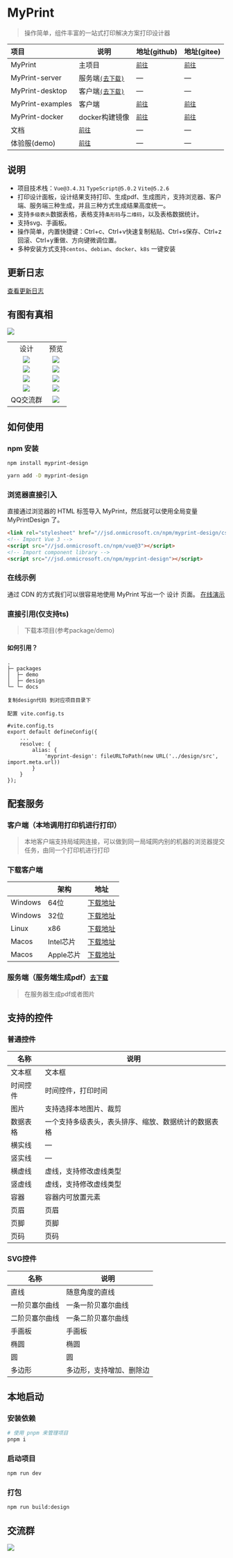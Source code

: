 # MyPrint

> 操作简单，组件丰富的一站式打印解决方案打印设计器

| 项目               | 说明                               | 地址(github)                                                | 地址(gitee)                                                |
|:-----------------|----------------------------------|-----------------------------------------------------------|----------------------------------------------------------|
| MyPrint          | 主项目                              | [`前往`](https://github.com/MyPrintDesign/myprint)          | [`前往`](https://gitee.com/MyPrintDesign/myprint)          |
| MyPrint-server   | 服务端[`(去下载)`](https://doc.myprint.top/guide/deploy/centos)                   | —                                                         | —                                                        |
| MyPrint-desktop  | 客户端[`(去下载)`](https://doc.myprint.top/guide/deploy/client)                   | —                                                         | —                                                        |
| MyPrint-examples | 客户端                              | [`前往`](https://github.com/MyPrintDesign/myprint-examples) | [`前往`](https://gitee.com/MyPrintDesign/myprint-examples) |
| MyPrint-docker   | docker构建镜像                       | [`前往`](https://github.com/MyPrintDesign/myprint-docker)   | [`前往`](https://gitee.com/MyPrintDesign/myprint-docker)   |
| 文档               | [`前往`](https://doc.myprint.top)  | —                                                         | —                                                        |
| 体验服(demo)        | [`前往`](https://demo.myprint.top) | —                                                         | —                                                        |

## 说明

* 项目技术栈：`Vue@3.4.31` `TypeScript@5.0.2` `Vite@5.2.6`
* 打印设计面板，设计结果支持打印、生成pdf、生成图片，支持浏览器、客户端、服务端三种生成，并且三种方式生成结果高度统一。
* 支持`多级表头`数据表格，表格支持`条形码`与`二维码`，以及表格数据统计。
* 支持svg、手画板。
* 操作简单，内置快捷键：Ctrl+c、Ctrl+v快速复制粘贴、Ctrl+s保存、Ctrl+z回滚、Ctrl+y重做、方向键微调位置。
* 多种安装方式支持`centos`、`debian`、`docker`、`k8s` 一键安装

## 更新日志
[查看更新日志](https://github.com/MyPrintDesign/myprint/blob/main/CHANGELOG.md)

## 有图有真相

<img src="readme/demo_main.png"/>
<table width="100%" align="center">

<tr>
<td align="center">设计</td>
<td align="center">预览</td>
</tr>

<tr>
<td align="center"><img src="https://raw.githubusercontent.com/MyPrintDesign/myprint/main/readme/order_design.png"/></td>
<td align="center"><img src="https://raw.githubusercontent.com/MyPrintDesign/myprint/main/readme/order_preview.png"/></td>
</tr>
<tr>
<td align="center"><img src="https://raw.githubusercontent.com/MyPrintDesign/myprint/main/readme/mail_design.png"/></td>
<td align="center"><img src="https://raw.githubusercontent.com/MyPrintDesign/myprint/main/readme/mail_preview.png"/></td>
</tr>
<tr>
<td align="center"><img src="https://raw.githubusercontent.com/MyPrintDesign/myprint/main/readme/client_design.png"/></td>
<td align="center"><img src="https://raw.githubusercontent.com/MyPrintDesign/myprint/main/readme/client_preview.png"/></td>
</tr>
<tr>
<td align="center"><img src="https://raw.githubusercontent.com/MyPrintDesign/myprint/main/readme/jj_design.png"/></td>
<td align="center"><img src="https://raw.githubusercontent.com/MyPrintDesign/myprint/main/readme/jj_preview.png"/></td>
</tr>
<tr>
<td align="center">QQ交流群</td>
<td align="center"><img src="https://raw.githubusercontent.com/MyPrintDesign/myprint/main/readme/qq.png"/></td>
</tr>
</table>

## 如何使用

### npm 安装

```sh [npm]
npm install myprint-design
```

```sh [yarn]
yarn add -D myprint-design
```

### 浏览器直接引入

直接通过浏览器的 HTML 标签导入 MyPrint，然后就可以使用全局变量 MyPrintDesign 了。

```html
<link rel="stylesheet" href="//jsd.onmicrosoft.cn/npm/myprint-design/css/styles/index.css" />
<!-- Import Vue 3 -->
<script src="//jsd.onmicrosoft.cn/npm/vue@3"></script>
<!-- Import component library -->
<script src="//jsd.onmicrosoft.cn/npm/myprint-design"></script>

```

### 在线示例

通过 CDN 的方式我们可以很容易地使用 MyPrint 写出一个 设计 页面。 [在线演示](https://codepen.io/chushenshen/pen/BagYjLo)

### 直接引用(仅支持ts)

> 下载本项目(参考package/demo)

#### 如何引用？

```
.
├─ packages
│  ├─ demo
│  ├─ design
└─ └─ docs

复制design代码 到对应项目目录下

配置 vite.config.ts

#vite.config.ts
export default defineConfig({
    ...
    resolve: {
        alias: {
            'myprint-design': fileURLToPath(new URL('../design/src', import.meta.url))
        }
    }
});
```

## 配套服务

### 客户端（本地调用打印机进行打印）

> 本地客户端支持局域网连接，可以做到同一局域网内别的机器的浏览器提交任务，由同一个打印机进行打印

### 下载客户端

|         | 架构      |                                 地址                                  |
|---------|---------|:-------------------------------------------------------------------:|
| Windows | 64位     |       [下载地址](https://file.cfcss.top/MyPrint-Windows-x64-latest.exe)       |
| Windows | 32位     |    [下载地址](https://file.cfcss.top/MyPrint-Windows-ia32-latest.exe)    |
| Linux   | x86     | [下载地址](https://file.cfcss.top/MyPrint-Linux-x86_64-latest.AppImage)  |
| Macos   | Intel芯片 |      [下载地址](https://file.cfcss.top/MyPrint-Mac-x64-latest.dmg)       |
| Macos   | Apple芯片 |     [下载地址](https://file.cfcss.top/MyPrint-Mac-arm64-latest.dmg)      |

### 服务端（服务端生成pdf）[`去下载`](https://file.cfcss.top/myprint-server.zip)

> 在服务器生成pdf或者图片

## 支持的控件

### 普通控件

| 名称   | 说明                         |
|------|----------------------------|
| 文本框  | 文本框                        |
| 时间控件 | 时间控件，打印时间                  |
| 图片   | 支持选择本地图片、裁剪                |
| 数据表格 | 一个支持多级表头，表头排序、缩放、数据统计的数据表格 |
| 横实线  | —                          |
| 竖实线  | —                          |
| 横虚线  | 虚线，支持修改虚线类型                |
| 竖虚线  | 虚线，支持修改虚线类型                |
| 容器   | 容器内可放置元素                   |
| 页眉   | 页眉                         |
| 页脚   | 页脚                         |
| 页码   | 页码                         |

### SVG控件

| 名称      | 说明           |
|---------|--------------|
| 直线      | 随意角度的直线      |
| 一阶贝塞尔曲线 | 一条一阶贝塞尔曲线    |
| 二阶贝塞尔曲线 | 一条二阶贝塞尔曲线    |
| 手画板     | 手画板          |
| 椭圆      | 椭圆           |
| 圆       | 圆            |
| 多边形     | 多边形，支持增加、删除边 |

## 本地启动

### 安装依赖

```sh
# 使用 pnpm 来管理项目
pnpm i
```

### 启动项目

```sh
npm run dev
```

### 打包

```sh
npm run build:design
```

## 交流群

<img src="https://raw.githubusercontent.com/MyPrintDesign/myprint/main/readme/qq.png"/>
